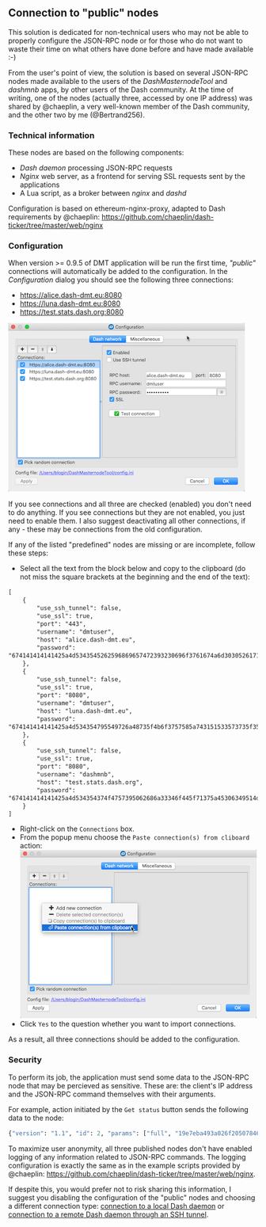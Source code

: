 ## Connection to "public" nodes
This solution is dedicated for non-technical users who may not be able to properly configure the JSON-RPC node or for those who do not want to waste their time on what others have done before and have made available :-) 

From the user's point of view, the solution is based on several JSON-RPC nodes made available to the users of the _DashMasternodeTool_ and _dashmnb_ apps, by other users of the Dash community. At the time of writing, one of the nodes (actually three, accessed by one IP address) was shared by @chaeplin, a very well-known member of the Dash community, and the other two by me (@Bertrand256).

### Technical information
These nodes are based on the following components:
 * _Dash daemon_ processing JSON-RPC requests
 * _Nginx_ web server, as a frontend for serving SSL requests sent by the applications
 * A Lua script, as a broker between _nginx_ and _dashd_ 

Configuration is based on ethereum-nginx-proxy, adapted to Dash requirements by @chaeplin: 
 https://github.com/chaeplin/dash-ticker/tree/master/web/nginx

### Configuration
When version >= 0.9.5 of DMT application will be run the first time, _"public"_ connections will automatically be added to the configuration. In the _Configuration_ dialog you should see the following three connections:
 * https://alice.dash-dmt.eu:8080
 * https://luna.dash-dmt.eu:8080
 * https://test.stats.dash.org:8080

![1](img/dmt-config-dlg-public.png)  


If you see connections and all three are checked (enabled) you don't need to do anything. If you see connections but they are not enabled, you just need to enable them. I also suggest deactivating all other connections, if any  - these may be connections from the old configuration.
 
If any of the listed "predefined" nodes are missing or are incomplete, follow these steps:
 * Select all the text from the block below and copy to the clipboard (do not miss the square brackets at the beginning and the end of the text):
```﻿
[
    {
        "use_ssh_tunnel": false,
        "use_ssl": true,
        "port": "443",
        "username": "dmtuser",
        "host": "alice.dash-dmt.eu",
        "password": "674141414141425a4d5343545262596869657472393230696f3761674a6d30305261715f79656d45664a5559454b69587251482d3972473641623363353542647261704e735f4650313579584143776e704e7730444c6663556346397653576e58513d3d"
    },
    {
        "use_ssh_tunnel": false,
        "use_ssl": true,
        "port": "8080",
        "username": "dmtuser",
        "host": "luna.dash-dmt.eu",
        "password": "674141414141425a4d534354795549726a48735f4b6f3757585a743151533573735f354e58464a6b6f76766c705a472d4935726c4655456b7452686e356856416a385443446433496972485a4c4745354d3768745a6264424858537343466a6871773d3d"
    },
    {
        "use_ssh_tunnel": false,
        "use_ssl": true,
        "port": "8080",
        "username": "dashmnb",
        "host": "test.stats.dash.org",
        "password": "674141414141425a4d534354374f4757395062686a33346f445f71375a45306349514d72476b46746943716d376b4b556566764a326137586b42632d71564f71336a34516f586a472d73565258694c6d3246727a6f657951637435706f5f533857673d3d"
    }
]
```
 * Right-click on the `Connections` box.
 * From the popup menu choose the `Paste connection(s) from cliboard` action:  
 ![1](img/dmt-config-dlg-public-recover.png)  
 * Click `Yes` to the question whether you want to import connections.
 
As a result, all three connections should be added to the configuration.

### Security
To perform its job, the application must send some data to the JSON-RPC node that may be percieved as sensitive. These are: the client's IP address and the JSON-RPC command themselves with their arguments. 

For example, action initiated by the `Get status` button sends the following data to the node: 
```python
{"version": "1.1", "id": 2, "params": ["full", "19e7eba493a026f205078469566e4df6a5a4b1428965574b55bec2412ddc9c48-0"], "method": "masternodelist"}
```

To maximize user anonymity, all three published nodes don't have enabled logging of any information related to JSON-RPC commands. The logging configuration is exactly the same as in the example scripts provided by @chaeplin: https://github.com/chaeplin/dash-ticker/tree/master/web/nginx.

If despite this, you would prefer not to risk sharing this information, I suggest you disabling the configuration of the "public" nodes and choosing a different connection type: [connection to a local Dash daemon](config-connection-direct.md) or [connection to a remote Dash daemon through an SSH tunnel](config-connection-ssh.md).